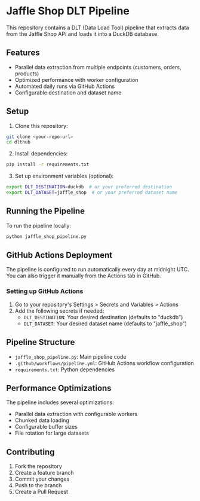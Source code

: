 # Jaffle Shop DLT Pipeline

This repository contains a DLT (Data Load Tool) pipeline that extracts data from the Jaffle Shop API and loads it into a DuckDB database.

## Features

- Parallel data extraction from multiple endpoints (customers, orders, products)
- Optimized performance with worker configuration
- Automated daily runs via GitHub Actions
- Configurable destination and dataset name

## Setup

1. Clone this repository:
```bash
git clone <your-repo-url>
cd dlthub
```

2. Install dependencies:
```bash
pip install -r requirements.txt
```

3. Set up environment variables (optional):
```bash
export DLT_DESTINATION=duckdb  # or your preferred destination
export DLT_DATASET=jaffle_shop  # or your preferred dataset name
```

## Running the Pipeline

To run the pipeline locally:
```bash
python jaffle_shop_pipeline.py
```

## GitHub Actions Deployment

The pipeline is configured to run automatically every day at midnight UTC. You can also trigger it manually from the Actions tab in GitHub.

### Setting up GitHub Actions

1. Go to your repository's Settings > Secrets and Variables > Actions
2. Add the following secrets if needed:
   - `DLT_DESTINATION`: Your desired destination (defaults to "duckdb")
   - `DLT_DATASET`: Your desired dataset name (defaults to "jaffle_shop")

## Pipeline Structure

- `jaffle_shop_pipeline.py`: Main pipeline code
- `.github/workflows/pipeline.yml`: GitHub Actions workflow configuration
- `requirements.txt`: Python dependencies

## Performance Optimizations

The pipeline includes several optimizations:
- Parallel data extraction with configurable workers
- Chunked data loading
- Configurable buffer sizes
- File rotation for large datasets

## Contributing

1. Fork the repository
2. Create a feature branch
3. Commit your changes
4. Push to the branch
5. Create a Pull Request
